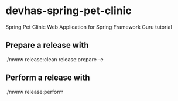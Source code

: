 # devhas-spring-pet-clinic
Spring Pet Clinic Web Application for Spring Framework Guru tutorial

## Prepare a release with
./mvnw release:clean release:prepare -e

## Perform a release with
./mvnw release:perform